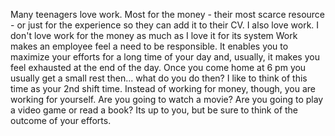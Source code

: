 Many teenagers love work. Most for the money - their most scarce resource - or just for the experience so they can add it to their CV. 
I also love work. I don't love work for the money as much as I love it for its system Work makes an employee feel a need to be responsible. It enables you to maximize your efforts for a long time of your day and, usually, it makes you feel exhausted at the end of the day. Once you come home at 6 pm you usually get a small rest then... what do you do then?
I like to think of this time as your 2nd shift time. Instead of working for money, though, you are working for yourself.  Are you going to watch a movie? Are you going to play a video game or read a book? Its up to you, but be sure to think of the outcome of your efforts.